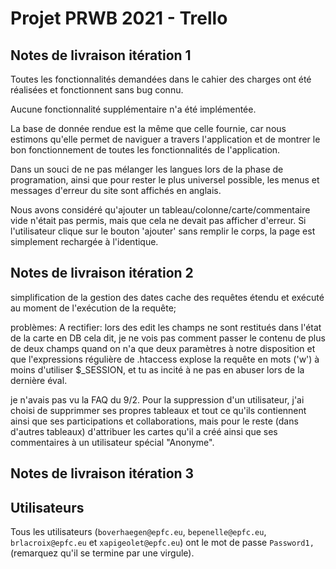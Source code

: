 # Projet PRWB 2021 - Trello

## Notes de livraison itération 1

Toutes les fonctionnalités demandées dans le cahier des charges ont été réalisées et fonctionnent sans bug connu.

Aucune fonctionnalité supplémentaire n'a été implémentée.

La base de donnée rendue est la même que celle fournie, car nous estimons qu'elle permet de naviguer a travers l'application et de montrer le bon fonctionnement de toutes les fonctionnalités de l'application.

Dans un souci de ne pas mélanger les langues lors de la phase de programation, ainsi que pour rester le plus universel possible, les menus et messages d'erreur du site sont affichés en anglais.

Nous avons considéré qu'ajouter un tableau/colonne/carte/commentaire vide n'était pas permis, mais que cela ne devait pas afficher d'erreur. Si l'utilisateur clique sur le bouton 'ajouter' sans remplir le corps, la page est simplement rechargée à l'identique.

## Notes de livraison itération 2
simplification de la gestion des dates
cache des requêtes étendu et exécuté au moment de l'exécution de la requête;

problèmes:
A rectifier: lors des edit les champs ne sont restitués dans l'état de la carte en DB
cela dit, je ne vois pas comment passer le contenu de plus de deux champs quand on n'a que deux paramètres à notre disposition
et que l'expressions régulière de .htaccess explose la requête en mots ('w')
à moins d'utiliser $_SESSION, et tu as incité à ne pas en abuser lors de la dernière éval.

je n'avais pas vu la FAQ du 9/2. Pour la suppression d'un utilisateur, j'ai choisi de supprimmer ses propres tableaux et tout
ce qu'ils contiennent ainsi que ses participations et collaborations, mais pour le reste (dans d'autres tableaux) d'attribuer les cartes qu'il a créé
ainsi que ses commentaires à un utilisateur spécial "Anonyme".

## Notes de livraison itération 3

## Utilisateurs

Tous les utilisateurs (`boverhaegen@epfc.eu`, `bepenelle@epfc.eu`, `brlacroix@epfc.eu` et `xapigeolet@epfc.eu`) ont le mot de passe `Password1,` (remarquez qu'il se termine par une virgule).


